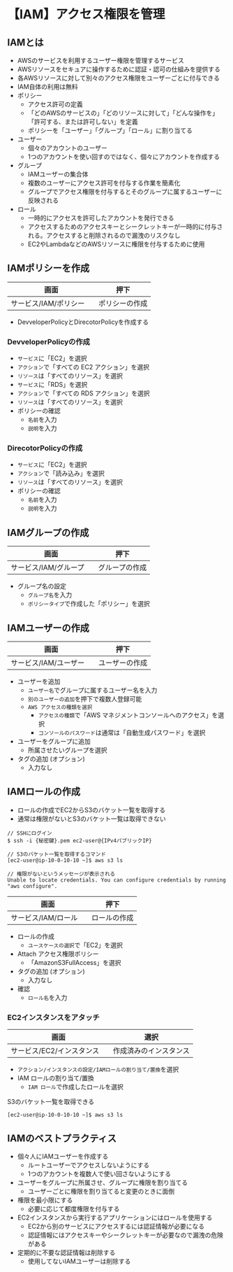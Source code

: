 # 【IAM】アクセス権限を管理

## IAMとは

- AWSのサービスを利用するユーザー権限を管理するサービス
- AWSリソースをセキュアに操作するために認証・認可の仕組みを提供する
- 各AWSリソースに対して別々のアクセス権限をユーザーごとに付与できる
- IAM自体の利用は無料
- ポリシー
    - アクセス許可の定義
    - 「どのAWSのサービスの」「どのリソースに対して」「どんな操作を」「許可する、または許可しない」を定義
    - ポリシーを「ユーザー」「グループ」「ロール」に割り当てる
- ユーザー
    - 個々のアカウントのユーザー
    - 1つのアカウントを使い回すのではなく、個々にアカウントを作成する
- グループ
    - IAMユーザーの集合体
    - 複数のユーザーにアクセス許可を付与する作業を簡素化
    - グループでアクセス権限を付与するとそのグループに属するユーザーに反映される
 - ロール
    - 一時的にアクセスを許可したアカウントを発行できる
    - アクセスするためのアクセスキーとシークレットキーが一時的に付与される。アクセスすると削除されるので漏洩のリスクなし
    - EC2やLambdaなどのAWSリソースに権限を付与するために使用

## IAMポリシーを作成

|  画面  |  押下 |
| ---- | ---- |
|  サービス/IAM/ポリシー　|  ポリシーの作成 |

- DevveloperPolicyとDirecotorPolicyを作成する

### DevveloperPolicyの作成
- `サービス`に「EC2」を選択
- `アクション`で「すべての EC2 アクション」を選択
- `リソース`は「すべてのリソース」を選択
- `サービス`に「RDS」を選択
- `アクション`で「すべての RDS アクション」を選択
- `リソース`は「すべてのリソース」を選択
- ポリシーの確認
    - `名前`を入力
    - `説明`を入力

### DirecotorPolicyの作成

- `サービス`に「EC2」を選択
- `アクション`で「読み込み」を選択
- `リソース`は「すべてのリソース」を選択
- ポリシーの確認
    - `名前`を入力
    - `説明`を入力

## IAMグループの作成

|  画面  |  押下 |
| ---- | ---- |
|  サービス/IAM/グループ　|  グループの作成 |

- グループ名の設定
    - `グループ名`を入力
    - `ポリシータイプ`で作成した「ポリシー」を選択

## IAMユーザーの作成

|  画面  |  押下 |
| ---- | ---- |
|  サービス/IAM/ユーザー　|  ユーザーの作成 |

- ユーザーを追加
    - `ユーザー名`でグループに属するユーザー名を入力
    - `別のユーザーの追加`を押下で複数人登録可能
    - `AWS アクセスの種類を選択`
        - `アクセスの種類`で「AWS マネジメントコンソールへのアクセス」を選択
        - `コンソールのパスワード`は通常は「自動生成パスワード」を選択
- ユーザーをグループに追加
    - 所属させたいグループを選択
- タグの追加 (オプション)
    - 入力なし

## IAMロールの作成

- ロールの作成でEC2からS3のバケット一覧を取得する
- 通常は権限がないとS3のバケット一覧は取得できない

```terminal
// SSHにログイン
$ ssh -i {秘密鍵}.pem ec2-user@{IPv4パブリックIP}

// S3のバケット一覧を取得するコマンド
[ec2-user@ip-10-0-10-10 ~]$ aws s3 ls

// 権限がないというメッセージが表示される
Unable to locate credentials. You can configure credentials by running "aws configure".
```

|  画面  |  押下 |
| ---- | ---- |
|  サービス/IAM/ロール　|  ロールの作成 |

- ロールの作成
    - `ユースケースの選択`で「EC2」を選択
 - Attach アクセス権限ポリシー
    - 「AmazonS3FullAccess」を選択
 - タグの追加 (オプション)
    - 入力なし
 - 確認
    - `ロール名`を入力
    
### EC2インスタンスをアタッチ

|  画面  |  選択 |
| ---- | ---- |
|  サービス/EC2/インスタンス　|  作成済みのインスタンス |

- `アクション/インスタンスの設定/IAMロールの割り当て/置換`を選択
- IAM ロールの割り当て/置換
    - `IAM ロール`で作成したロールを選択

S3のバケット一覧を取得できる
```terminal
[ec2-user@ip-10-0-10-10 ~]$ aws s3 ls
```

## IAMのベストプラクティス

- 個々人にIAMユーザーを作成する
    - ルートユーザーでアクセスしないようにする
    - 1つのアカウントを複数人で使い回さないようにする
- ユーザーをグループに所属させ、グループに権限を割り当てる
    - ユーザーごとに権限を割り当てると変更のときに面倒
- 権限を最小限にする
    - 必要に応じて都度権限を付与する
- EC2インスタンスから実行するアプリケーションにはロールを使用する
    - EC2から別のサービスにアクセスするには認証情報が必要になる
    - 認証情報にはアクセスキーやシークレットキーが必要なので漏洩の危険がある
- 定期的に不要な認証情報は削除する
    - 使用してないIAMユーザーは削除する
